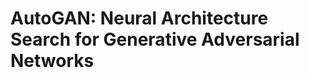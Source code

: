

<!--
 * @version:
 * @Author:  StevenJokess https://github.com/StevenJokess
 * @Date: 2020-11-10 19:18:34
 * @LastEditors:  StevenJokess https://github.com/StevenJokess
 * @LastEditTime: 2020-11-10 19:20:39
 * @Description:
 * @TODO::
 * @Reference:
-->

# AutoGAN: Neural Architecture Search for Generative Adversarial Networks

[1]: https://arxiv.org/abs/1908.03835
[2]: https://github.com/TAMU-VITA/AutoGAN

